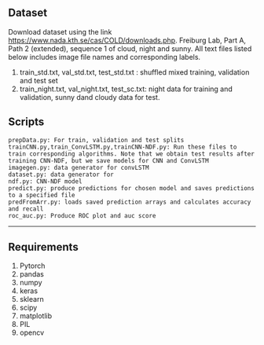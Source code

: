 ## Dataset
Download dataset using the link https://www.nada.kth.se/cas/COLD/downloads.php.
Freiburg Lab, Part A, Path 2 (extended), sequence 1 of cloud, night and sunny.
All text files listed below includes image file names and corresponding labels.
1. train_std.txt, val_std.txt, test_std.txt : shuffled mixed training, validation and test set
2. train_night.txt, val_night.txt, test_sc.txt: night data for training and validation, sunny dand cloudy data for test.

## Scripts
    prepData.py: For train, validation and test splits
    trainCNN.py,train_ConvLSTM.py,trainCNN-NDF.py: Run these files to train corresponding algorithms. Note that we obtain test results after training CNN-NDF, but we save models for CNN and ConvLSTM
    imagegen.py: data generator for convLSTM
    dataset.py: data generator for
    ndf.py: CNN-NDF model
    predict.py: produce predictions for chosen model and saves predictions to a specified file
    predFromArr.py: loads saved prediction arrays and calculates accuracy and recall
    roc_auc.py: Produce ROC plot and auc score
---
## Requirements

1. Pytorch
2. pandas
3. numpy
4. keras
5. sklearn
6. scipy
7. matplotlib
8. PIL
9. opencv

